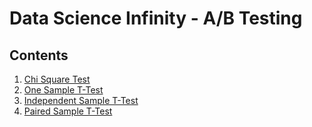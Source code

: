 # Data Science Infinity - A/B Testing

## Contents
1. [Chi Square Test](https://github.com/nareyes/data_science_bootcamp/blob/main/ab_testing/01_chi_square_test.ipynb)
2. [One Sample T-Test](https://github.com/nareyes/data_science_bootcamp/blob/main/ab_testing/02_one_sample_ttest.ipynb)
3. [Independent Sample T-Test](https://github.com/nareyes/data_science_bootcamp/blob/main/ab_testing/03_independent_sample_ttest.ipynb)
4. [Paired Sample T-Test](https://github.com/nareyes/data_science_bootcamp/blob/main/ab_testing/04_paired_sample_ttest.ipynb)
